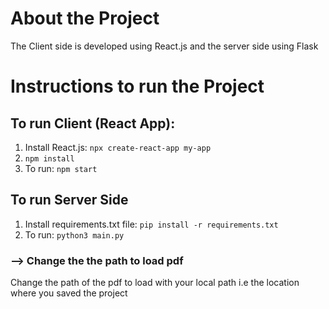 <h1>About the Project</h1>
The Client side is developed using React.js and the server side using Flask
<h1>Instructions to run the Project</h1>

<h2>To run Client (React App):</h2>

1.   Install React.js: `npx create-react-app my-app`
2.   `npm install`
3.   To run: `npm start`

<h2> To run Server Side </h2>

1.   Install requirements.txt file: `pip install -r requirements.txt`
2.   To run: `python3 main.py`

<h3>--> Change the the path to load pdf </h3>

Change the path of the pdf to load with your local path i.e the location where you saved the project


